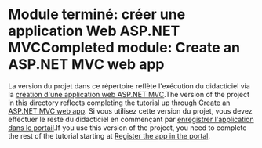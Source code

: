 # <a name="completed-module-create-an-aspnet-mvc-web-app"></a><span data-ttu-id="5b9b9-101">Module terminé: créer une application Web ASP.NET MVC</span><span class="sxs-lookup"><span data-stu-id="5b9b9-101">Completed module: Create an ASP.NET MVC web app</span></span>

<span data-ttu-id="5b9b9-102">La version du projet dans ce répertoire reflète l'exécution du didacticiel via la [création d'une application web ASP.NET MVC](https://docs.microsoft.com/graph/training/aspnet-tutorial?tutorial-step=1).</span><span class="sxs-lookup"><span data-stu-id="5b9b9-102">The version of the project in this directory reflects completing the tutorial up through [Create an ASP.NET MVC web app](https://docs.microsoft.com/graph/training/aspnet-tutorial?tutorial-step=1).</span></span> <span data-ttu-id="5b9b9-103">Si vous utilisez cette version du projet, vous devez effectuer le reste du didacticiel en commençant par [enregistrer l'application dans le portail](https://docs.microsoft.com/graph/training/aspnet-tutorial?tutorial-step=2).</span><span class="sxs-lookup"><span data-stu-id="5b9b9-103">If you use this version of the project, you need to complete the rest of the tutorial starting at [Register the app in the portal](https://docs.microsoft.com/graph/training/aspnet-tutorial?tutorial-step=2).</span></span>